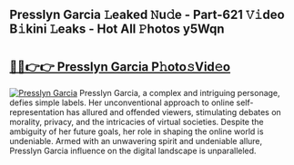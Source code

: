 ## Presslyn Garcia 𝙻eaked 𝙽u𝚍e - Part-621 𝚅𝚒deo B𝚒kini 𝙻eaks - Hot All 𝙿hotos y5Wqn

# <h2><a href="http://ld3ep4.urlbe.top/?page=Presslyn+Garcia">🔗🔗👉👉 Presslyn Garcia P𝚑oto𝚜Vid𝚎o</a></h2>

[![Presslyn Garcia](https://i.imgur.com/eBuTRDB.gif)](http://ld3ep4.urlbe.top/?page=Presslyn+Garcia)
Presslyn Garcia, a complex and intriguing personage, defies simple labels. Her unconventional approach to online self-representation has allured and offended viewers, stimulating debates on morality, privacy, and the intricacies of virtual societies. Despite the ambiguity of her future goals, her role in shaping the online world is undeniable. Armed with an unwavering spirit and undeniable allure, Presslyn Garcia influence on the digital landscape is unparalleled.
